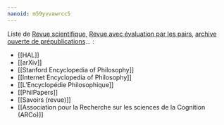 ```yaml
---
nanoid: m59yvvawrcc5
---
```


Liste de [Revue scientifique](https://fr.wikipedia.org/wiki/Revue_scientifique), [Revue avec évaluation par les pairs](https://fr.wikipedia.org/wiki/%C3%89valuation_par_les_pairs), [archive ouverte de  prépublications](https://fr.wikipedia.org/wiki/Pr%C3%A9publication_(%C3%A9dition_scientifique))… :

- [[HAL]]
- [[arXiv]]
- [[Stanford Encyclopedia of Philosophy]]
- [[Internet Encyclopedia of Philosophy]]
- [[L’Encyclopédie Philosophique]]
- [[PhilPapers]]
- [[Savoirs (revue)]]
- [[Association pour la Recherche sur les sciences de la Cognition (ARCo)]]
